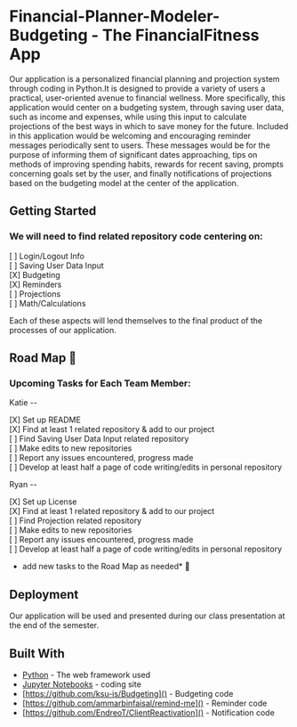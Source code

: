 # Financial-Planner-Modeler-Budgeting - The FinancialFitness App

Our application is a personalized financial planning and projection system through coding in Python.It is designed to provide a variety of users a practical, user-oriented avenue to financial wellness. More specifically, this application would center on a budgeting system, through saving user data, such as income and expenses, while using this input to calculate projections of the best ways in which to save money for the future. Included in this application would be welcoming and encouraging reminder messages periodically sent to users. These messages would be for the purpose of informing them of significant dates approaching, tips on methods of improving spending habits, rewards for recent saving, prompts concerning goals set by the user, and finally notifications of projections based on the budgeting model at the center of the application. 


## Getting Started

### We will need to find related repository code centering on:

[ ] Login/Logout Info  
[ ] Saving User Data Input  
[X] Budgeting  
[X] Reminders  
[ ] Projections  
[ ] Math/Calculations  

Each of these aspects will lend themselves to the final product of the processes of our application. 

## Road Map :round_pushpin:

### Upcoming Tasks for Each Team Member: 

Katie --

 [X] Set up README  
 [X] Find at least 1 related repository & add to our project  
 [ ] Find Saving User Data Input related repository  
 [ ] Make edits to new repositories  
 [ ] Report any issues encountered, progress made  
 [ ] Develop at least half a page of code writing/edits in personal repository  

Ryan --

 [X] Set up License  
 [X] Find at least 1 related repository & add to our project  
 [ ] Find Projection related repository  
 [ ] Make edits to new repositories  
 [ ] Report any issues encountered, progress made  
 [ ] Develop at least half a page of code writing/edits in personal repository  
 
 * add new tasks to the Road Map as needed* :speech_balloon: 


## Deployment

Our application will be used and presented during our class presentation at the end of the semester. 

## Built With

* [Python]() - The web framework used
* [Jupyter Notebooks]() - coding site
* [https://github.com/ksu-is/Budgeting]() - Budgeting code
* [https://github.com/ammarbinfaisal/remind-me]() - Reminder code
* [https://github.com/EndreoT/ClientReactivation]() - Notification code



